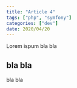 ```yaml
---
title: "Article 4"
tags: ["php", "symfony"]
categories: ["dev"]
date: 2020/04/20
---
```


Lorem ispum bla bla

<!-- excerpt -->

## bla bla

bla bla
